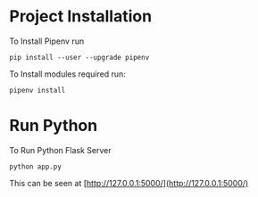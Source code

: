 # Project Installation

To Install Pipenv run 
```
pip install --user --upgrade pipenv
```

To Install modules required run:
```
pipenv install
```
 
 
# Run Python
To Run Python Flask Server
```
python app.py
```

This can be seen at [http://127.0.0.1:5000/](http://127.0.0.1:5000/)
